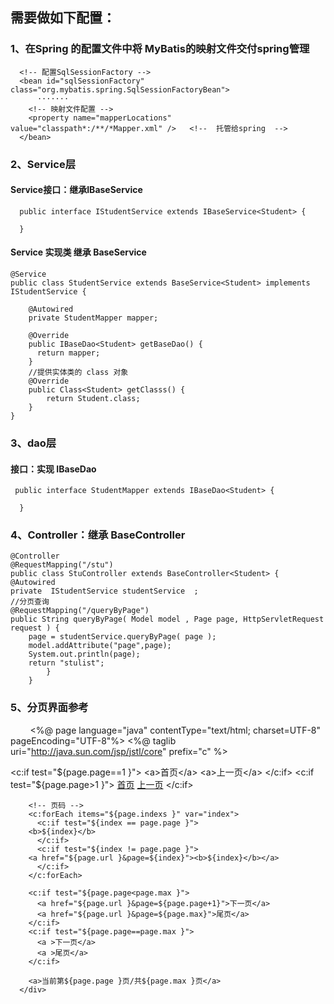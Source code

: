 
## 需要做如下配置：
### 1、在Spring 的配置文件中将 MyBatis的映射文件交付spring管理 
	  <!-- 配置SqlSessionFactory -->
	  <bean id="sqlSessionFactory" class="org.mybatis.spring.SqlSessionFactoryBean">
		  ·······
	    <!-- 映射文件配置 -->
	    <property name="mapperLocations" value="classpath*:/**/*Mapper.xml" />   <!--  托管给spring  -->
	  </bean>
### 2、Service层 
   
#### Service接口：继承IBaseService<T>
      public interface IStudentService extends IBaseService<Student> {

      }
      
#### Service 实现类 继承 BaseService<T>
	@Service
	public class StudentService extends BaseService<Student> implements IStudentService {

		@Autowired
		private StudentMapper mapper;

		@Override
		public IBaseDao<Student> getBaseDao() {
		  return mapper;
		}
		//提供实体类的 class 对象
		@Override
		public Class<Student> getClasss() {
			return Student.class;
		}
	}
### 3、dao层
#### 接口：实现 IBaseDao<T>
     public interface StudentMapper extends IBaseDao<Student> {

      }
              
### 4、Controller：继承  BaseController<T>
     
	@Controller 
	@RequestMapping("/stu")
	public class StuController extends BaseController<Student> {
	@Autowired
	private  IStudentService studentService  ;
	//分页查询
	@RequestMapping("/queryByPage")
	public String queryByPage( Model model , Page page, HttpServletRequest request ) {
		page = studentService.queryByPage( page );
		model.addAttribute("page",page);
		System.out.println(page);
		return "stulist";
      		}
    	}
    
### 5、分页界面参考
        
	<%@ page language="java" contentType="text/html; charset=UTF-8"
	    pageEncoding="UTF-8"%>
	<%@ taglib uri="http://java.sun.com/jsp/jstl/core" prefix="c" %>    
	  <div>
	    <c:if test="${page.page==1 }">
	      <a>首页</a>
	      <a>上一页</a>
	    </c:if>
	    <c:if test="${page.page>1 }">
	      <a href="${page.url }&page=1">首页</a>
	      <a href="${page.url }&page=${page.page-1}">上一页</a>
	    </c:if>

	    <!-- 页码 -->
	    <c:forEach items="${page.indexs }" var="index">		
	      <c:if test="${index == page.page }">
		<b>${index}</b>
	      </c:if>
	      <c:if test="${index != page.page }">
		<a href="${page.url }&page=${index}"><b>${index}</b></a>
	      </c:if>
	    </c:forEach>

	    <c:if test="${page.page<page.max }">
	      <a href="${page.url }&page=${page.page+1}">下一页</a>
	      <a href="${page.url }&page=${page.max}">尾页</a>
	    </c:if>
	    <c:if test="${page.page==page.max }">
	      <a >下一页</a>
	      <a >尾页</a>
	    </c:if>

	    <a>当前第${page.page }页/共${page.max }页</a>		
	  </div>

